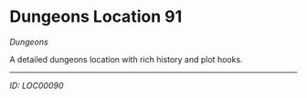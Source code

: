 # Dungeons Location 91

*Dungeons*

A detailed dungeons location with rich history and plot hooks.

---
*ID: LOC00090*